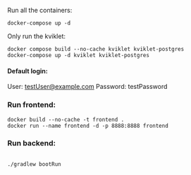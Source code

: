 Run all the containers:
```
docker-compose up -d
```

Only run the kviklet:
```
docker compose build --no-cache kviklet kviklet-postgres
docker-compose up -d kviklet kviklet-postgres 
```

#### Default login:
User: testUser@example.com
Password: testPassword

### Run frontend:
```
docker build --no-cache -t frontend .
docker run --name frontend -d -p 8888:8888 frontend

```
### Run backend:
```

./gradlew bootRun
```
